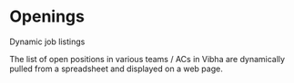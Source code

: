 # Openings
Dynamic job listings

The list of open positions in various teams / ACs in Vibha are dynamically pulled from a spreadsheet and displayed on a web page.
